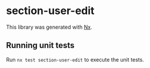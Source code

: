 # section-user-edit

This library was generated with [Nx](https://nx.dev).

## Running unit tests

Run `nx test section-user-edit` to execute the unit tests.
